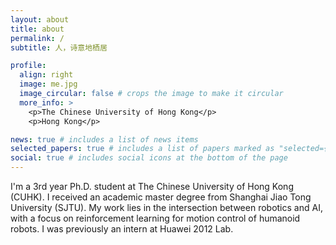 ```yaml
---
layout: about
title: about
permalink: /
subtitle: 人，诗意地栖居

profile:
  align: right
  image: me.jpg
  image_circular: false # crops the image to make it circular
  more_info: >
    <p>The Chinese University of Hong Kong</p>
    <p>Hong Kong</p>

news: true # includes a list of news items
selected_papers: true # includes a list of papers marked as "selected={true}"
social: true # includes social icons at the bottom of the page
---
```


I'm a 3rd year Ph.D. student at The Chinese University of Hong Kong (CUHK). I received an academic master degree from Shanghai Jiao Tong University (SJTU). My work lies in the intersection between robotics and AI, with a focus on reinforcement learning for motion control of humanoid robots. I was previously an intern at Huawei 2012 Lab.
